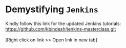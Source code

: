# Demystifying `Jenkins`

Kindly follow this link for the updated Jenkins tutorials: <br/>
https://github.com/kbindesh/jenkins-masterclass.git <br/><br/>[Right click on link >> Open link in new tab]
